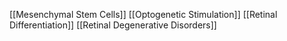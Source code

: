[[Mesenchymal Stem Cells]]
[[Optogenetic Stimulation]]
[[Retinal Differentiation]]
[[Retinal Degenerative Disorders]]
